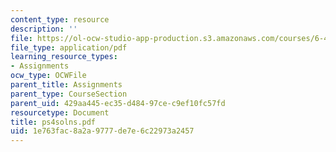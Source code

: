 ```yaml
---
content_type: resource
description: ''
file: https://ol-ocw-studio-app-production.s3.amazonaws.com/courses/6-451-principles-of-digital-communication-ii-spring-2005/1e763fac8a2a9777de7e6c22973a2457_ps4solns.pdf
file_type: application/pdf
learning_resource_types:
- Assignments
ocw_type: OCWFile
parent_title: Assignments
parent_type: CourseSection
parent_uid: 429aa445-ec35-d484-97ce-c9ef10fc57fd
resourcetype: Document
title: ps4solns.pdf
uid: 1e763fac-8a2a-9777-de7e-6c22973a2457
---
```

